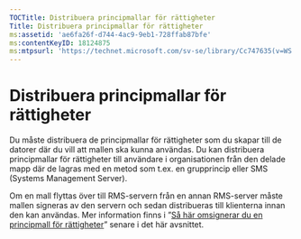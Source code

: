 ```yaml
---
TOCTitle: Distribuera principmallar för rättigheter
Title: Distribuera principmallar för rättigheter
ms:assetid: 'ae6fa26f-d744-4ac9-9eb1-728ffab87bfe'
ms:contentKeyID: 18124875
ms:mtpsurl: 'https://technet.microsoft.com/sv-se/library/Cc747635(v=WS.10)'
---
```


Distribuera principmallar för rättigheter
=========================================

Du måste distribuera de principmallar för rättigheter som du skapar till de datorer där du vill att mallen ska kunna användas. Du kan distribuera principmallar för rättigheter till användare i organisationen från den delade mapp där de lagras med en metod som t.ex. en grupprincip eller SMS (Systems Management Server).

Om en mall flyttas över till RMS-servern från en annan RMS-server måste mallen signeras av den servern och sedan distribueras till klienterna innan den kan användas. Mer information finns i ”[Så här omsignerar du en principmall för rättigheter](https://technet.microsoft.com/bf705953-1df6-46b2-9d34-66410e3b25d1)” senare i det här avsnittet.
